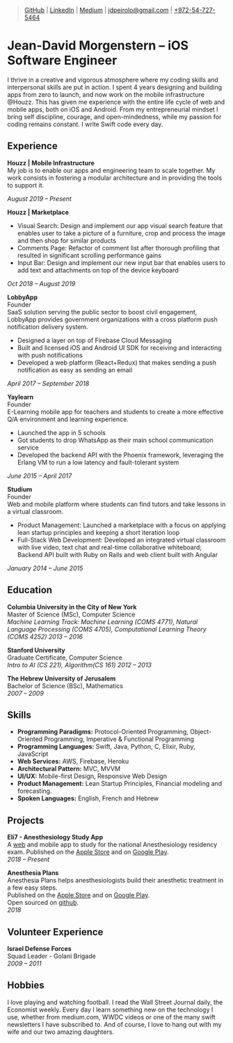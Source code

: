 > [GitHub](https://www.github.com/jeandavid) |
[LinkedIn](https://www.linkedin.com/in/jeandavidmp) |
[Medium](https://medium.com/@jeandavidpeirolo) |
[jdpeirolo@gmail.com](mailto:jdpeirolo@gmail.com) |
[+972-54-727-5464](tel:00972547275464)

# Jean-David Morgenstern &ndash; iOS Software Engineer
I thrive in a creative and vigorous atmosphere where my coding skills and interpersonal skills are put in action. I spent 4 years designing and building apps from zero to launch, and now work on the mobile infrastructure @Houzz. This has given me experience with the entire life cycle of web and mobile apps, both on iOS and Android. From my entrepreneurial mindset I bring self discipline, courage, and open-mindedness, while my passion for coding remains constant. I write Swift code every day.

## Experience
**Houzz | Mobile Infrastructure**  
My job is to enable our apps and engineering team to scale together.
My work consists in fostering a modular architecture and in providing the tools to support it.

*August 2019 &ndash; Present*

**Houzz | Marketplace**    
- Visual Search: Design and implement our app visual search feature that enables user to take a picture of a furniture, crop and process the image and then shop for similar products
- Comments Page: Refactor of comment list after thorough profiling that resulted in significant scrolling performance gains
- Input Bar: Design and implement our new input bar that enables users to add text and attachments on top of the device keyboard

*Oct 2018 &ndash; August 2019*

**LobbyApp**  
Founder  
SaaS solution serving the public sector to boost civil engagement, LobbyApp provides government organizations with a cross platform push notification delivery system.
- Designed a layer on top of Firebase Cloud Messaging
- Built and licensed iOS and Android UI SDK for receiving and interacting with push notifications
- Developed a web platform (React+Redux) that makes sending a push notification as easy as sending an email

*April 2017 &ndash; September 2018*

**Yaylearn**  
Founder  
E-Learning mobile app for teachers and students to create a more effective Q/A environment and learning experience.
- Launched the app in 5 schools
- Got students to drop WhatsApp as their main school communication service
- Developed the backend API with the Phoenix framework, leveraging the Erlang VM to run a low latency and fault-tolerant system

*June 2015 &ndash; April 2017*  

**Studium**  
Founder  
Web and mobile platform where students can find tutors and take lessons in a virtual classroom.
- Product Management: Launched a marketplace with a focus on applying lean startup principles and keeping a short iteration loop
- Full-Stack Web Development: Developed an integrated virtual classroom with live video, text chat and real-time collaborative whiteboard; Backend API built with Ruby on Rails and web client built with Angular

*January 2014 &ndash; June 2015*

## Education
**Columbia University in the City of New York**  
Master of Science (MSc), Computer Science  
*Machine Learning Track: Machine Learning (COMS 4771), Natural Language Processing (COMS 4705), Computational Learning Theory (COMS 4252)*
*2013 – 2016*

**Stanford University**  
Graduate Certificate, Computer Science  
*Intro to AI (CS 221), Algorithm(CS 161)*
*2012 – 2013*

**The Hebrew University of Jerusalem**  
Bachelor of Science (BSc), Mathematics  
*2007 – 2009*

## Skills
- **Programming Paradigms:** Protocol-Oriented Programming, Object-Oriented Programming, Imperative & Functional Programming
- **Programming Languages:** Swift, Java, Python, C, Elixir, Ruby, JavaScript
- **Web Services:** AWS, Firebase, Heroku
- **Architectural Pattern:** MVC, MVVM
- **UI/UX:** Mobile-first Design, Responsive Web Design
- **Product Management:** Lean Startup Principles, Financial modeling and forecasting.
- **Spoken Languages:** English, French and Hebrew

## Projects
**Eli7 - Anesthesiology Study App**  
A [web](https://elishou.com) and mobile app to study for the national Anesthesiology residency exam.
Published on the [Apple Store](https://itunes.apple.com/il/app/eli7/id1380037770?mt=8) and on [Google Play](https://play.google.com/store/apps/details?id=com.elishou.eli7).  
*2018 &ndash; Present*

**Anesthesia Plans**  
Anesthesia Plans helps anesthesiologists build their anesthetic treatment in a few easy steps.  
Published on the [Apple Store](https://itunes.apple.com/il/app/%D7%AA%D7%95%D7%9B%D7%A0%D7%99%D7%95%D7%AA-%D7%94%D7%A8%D7%93%D7%9E%D7%94/id1402481339?mt=8) and on [Google Play](https://play.google.com/store/apps/details?id=com.elishou.anesthesiaplan).  
Open sourced on [github](https://github.com/jeandavid/anesthesia_plan_ios).  
*2018*

## Volunteer Experience
**Israel Defense Forces**  
Squad Leader - Golani Brigade  
*2009 – 2011*

## Hobbies
I love playing and watching football. I read the Wall Street Journal daily, the Economist weekly. Every day I learn something new on the technology I use, whether from medium.com, WWDC videos or one of the many swift newsletters I have subscribed to.
And of course, I love to hang out with my wife and our two amazing daughters.
